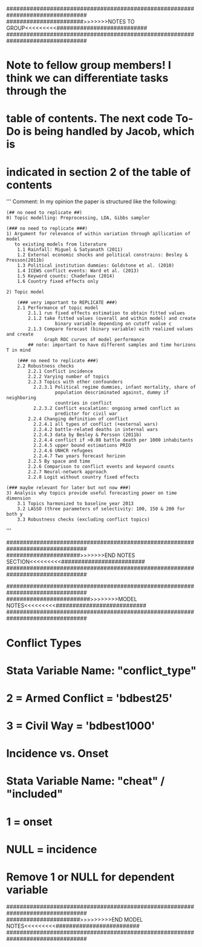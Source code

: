 ################################################################################
#######################>>>>>>>NOTES TO GROUP<<<<<<<<<###########################
################################################################################

# Note to fellow group members! I think we can differentiate tasks through the
# table of contents. The next code To-Do is being handled by Jacob, which is
# indicated in section 2 of the table of contents

''' Comment: In my opinion the paper is structured like the following: 
	
	(## no need to replicate ##)
    0) Topic modelling: Preprocessing, LDA, Gibbs sampler

	(### no need to replicate ###)
    1) Argument for relevance of within variation through apllication of model
       to existing models from literature
		1.1 Rainfall: Miguel & Satyanath (2011)
		1.2 External economic shocks and political constrains: Besley & Presson(2011b)
		1.3 Political institution dummies: Goldstone et al. (2010)
		1.4 ICEWS conflict events: Ward et al. (2013)
		1.5 Keyword counts: Chadefaux (2014)
		1.6 Country fixed effects only

    2) Topic model

    	(### very important to REPLICATE ###)
		2.1 Performance of topic model
		    2.1.1 run fixed effects estimation to obtain fitted values
	        2.1.2 take fitted values (overall and within model) and create
	                  binary variable depending on cutoff value c
	        2.1.3 Compare forecast (binary variable) with realized values and create
	              Graph ROC curves of model performance
		    ## note: important to have different samples and time horizons T in mind
		
		(### no need to replicate ###)
		2.2 Robustness checks
	        2.2.1 Conflict incidence
		    2.2.2 Varying number of topics
		    2.2.3 Topics with other confounders
			  2.2.3.1 Political regime dummies, infant mortality, share of
	                  population descriminated against, dummy if neighboring
	                  countries in conflict
			  2.2.3.2 Conflict escalation: ongoing armed conflict as
	                  predictor for civil war
		    2.2.4 Changing definition of conflict
			  2.2.4.1 all types of conflict (+external wars)
			  2.2.4.2 battle-related deaths in internal wars
			  2.2.4.3 data by Besley & Persson (2011b)
			  2.2.4.4 conflict if >0.08 battle death per 1000 inhabitants
			  2.2.4.5 upper bound estimations PRIO
			  2.2.4.6 UNHCR refugees
			  2.2.4.7 Two years forecast horizon
		    2.2.5 By space and time
		    2.2.6 Comparison to conflict events and keyword counts
		    2.2.7 Neural-network approach
		    2.2.8 Logit without country fixed effects

	(### maybe relevant for later but not now ###)
    3) Analysis why topics provide useful forecasting power on time dimension 
		3.1 Topics harmonized to baseline year 2013
		3.2 LASSO (three parameters of selectivity: 100, 150 & 200 for both y
		3.3 Robustness checks (excluding conflict topics)
'''

################################################################################
######################>>>>>>>END NOTES SECTION<<<<<<<<<#########################
################################################################################


################################################################################
#########################>>>>>>>>MODEL NOTES<<<<<<<<<###########################
################################################################################

# Conflict Types
#	Stata Variable Name: "conflict_type"
#		2 = Armed Conflict = 'bdbest25'
#		3 = Civil Way = 'bdbest1000'

# Incidence vs. Onset
#	Stata Variable Name: "cheat" / "included"
#		1 = onset
#		NULL = incidence
#		Remove 1 or NULL for dependent variable

################################################################################
######################>>>>>>>>>END MODEL NOTES<<<<<<<<<#########################
################################################################################